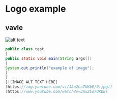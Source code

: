 # Logo example
## vavle
![alt text](https://upload.wikimedia.org/wikipedia/commons/8/83/Steam_icon_logo.svg)
```java
public class test
{
public static void main(String args[])
{
System.out.println("example of image");
}
}
[![IMAGE ALT TEXT HERE]
(https://img.youtube.com/vi/JAuZLo7UKbE/0.jpg)]
(https://www.youtube.com/watch?v=JAuZLo7UKbE)
